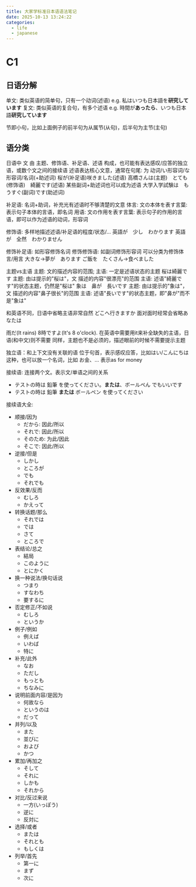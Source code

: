 ```yaml
---
title: 大家学标准日本语语法笔记
date: 2025-10-13 13:24:22
categories:
  - life
  - japanese
---
```


# C1
## 日语分解
单文: 类似英语的简单句，只有一个动词(述语)
e.g. 私はいつも日本語を**研究しています**
复文: 类似英语的复合句，有多个述语
e.g. 時間が**あったら**、いつも日本語**研究しています**

节即小句，比如上面例子的前半句为从属节(从句)，后半句为主节(主句)


## 语分类
日语中 文 由 主题、修饰语、补足语、述语 构成，也可能有表达感叹/应答的独立语，或数个文之间的接续语
述语表达核心文意，通常在句尾: 为 动词/い形容词/な形容词/名词(+助述词)
桜が(补足语)咲きました(述语)
高橋さんは(主题)　とても(修饰语)　綺麗です(述语)
某些副词+助述词也可以成为述语
大学入学試験は　もうすぐ(副词)です(助述词)

补足语: 名词+助词，补充光有述语时不够清楚的文意
体言: 文の本体を表す言葉: 表示句子本体的言语，即名词
用语: 文の作用を表す言葉: 表示句子的作用的言语，即可以作为述语的动词，形容词

修饰语: 多样地描述述语/补足语的程度/状态/...
英語が　少し　わかります
英語が　全然　わかりません

修饰补足语: 如形容修饰名词
修饰修饰语: 如副词修饰形容词
可以分类为修饰体言/用言
大きな->夢が　あります
ご飯を　たくさん->食べました

主题vs主语
主题: 文的描述内容的范围; 主语: 一定是述语状态的主题
桜は綺麗です
主题: 由は提示的"桜は"，文 描述的内容"很漂亮"的范围
主语: 述语"綺麗です"的状态主题，仍然是"桜は"
象は　鼻が　長いです
主题: 由は提示的"象は"，文 描述的内容"鼻子很长"的范围
主语: 述语"長いです"的状态主题，即"鼻が"而不是"象は"

和英语不同，日语中省略主语非常自然
どこへ行きますか
面对面时经常会省略あなたは

雨だ(It rains)
8時ですよ(It's 8 o'clock). 
在英语中需要用it来补全缺失的主语，日语(和中文)则不需要
同样，主题也不是必须的，描述眼前的时候不需要提示主题

独立语：和上下文没有关联的语
位于句首，表示感叹应答，比如はい/こんにちは这种，也可以放一个名词，比如
お金、... 表示as for money

接续语: 连接两个文。表示文/单语之间的关系
* テストの時は 鉛筆 を使ってください。**または**、ボールペん でもいいです
* テストの時は 鉛筆 **または** ボールペン を使ってください

接续语大全:
* 顺接/因为
  * だから: 因此/所以
  * それで: 因此/所以
  * そのため: 为此/因此
  * そこで: 因此/所以
* 逆接/但是
  * しかし
  * ところが
  * でも
  * それでも
* 反效果/反而
  * むしろ
  * かえって
* 转换话题/那么
  * それでは
  * では
  * さて
  * ところで
* 表结论/总之
  * 結局
  * このように
  * とにかく
* 换一种说法/换句话说
  * つまり
  * すなわち
  * 要するに
* 否定修正/不如说
  * むしろ
  * というか
* 例子/例如
  * 例えば
  * いわば
  * 特に
* 补充/此外
  * なお
  * ただし
  * もっとも
  * ちなみに
* 说明前面内容/是因为
  * 何故なら
  * というのは
  * だって
* 并列/以及
  * また
  * 並びに
  * および
  * かつ
* 累加/再加之
  * そして
  * それに
  * しかも
  * それから
* 对比/反过来说
  * 一方(いっぽう)
  * 逆に
  * 反対に
* 选择/或者
  * または
  * それとも
  * もしくは
* 列举/首先
  * 第一に
  * まず
  * 次に
